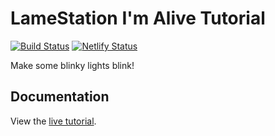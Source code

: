 # LameStation I'm Alive Tutorial

[![Build Status](https://github.com/lamestation/im-alive/workflows/build/badge.svg)](https://github.com/lamestation/im-alive/actions)
[![Netlify Status](https://api.netlify.com/api/v1/badges/112ce212-db7b-46cb-80d1-bce460d5bd8e/deploy-status)](https://app.netlify.com/sites/lamestation-im-alive/deploys)

Make some blinky lights blink!

## Documentation

View the [live tutorial](https://im-alive.docs.lamestation.org/).
